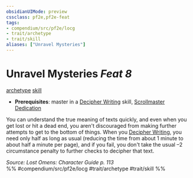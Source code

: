 ```yaml
---
obsidianUIMode: preview
cssclass: pf2e,pf2e-feat
tags:
- compendium/src/pf2e/locg
- trait/archetype
- trait/skill
aliases: ["Unravel Mysteries"]
---
```

# Unravel Mysteries  *Feat 8*  
[archetype](../../Rules/traits/archetype.md)  [skill](../../Rules/traits/skill.md)  

- **Prerequisites**: master in a [Decipher Writing](../../Rules/actions/decipher-writing.md) skill, [Scrollmaster Dedication](scrollmaster-dedication-locg.md)

You can understand the true meaning of texts quickly, and even when you get lost or hit a dead end, you aren't discouraged from making further attempts to get to the bottom of things. When you [Decipher Writing](../../Rules/actions/decipher-writing.md), you need only half as long as usual (reducing the time from about 1 minute to about half a minute per page), and if you fail, you don't take the usual –2 circumstance penalty to further checks to decipher that text.

*Source: Lost Omens: Character Guide p. 113*  
%% #compendium/src/pf2e/locg #trait/archetype #trait/skill %%